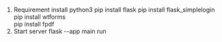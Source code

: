 ######
1. Requirement
    install python3
    pip install flask
    pip install flask_simplelogin
    pip install wtforms  
    pip install fpdf 
2. Start server
    flask --app main run